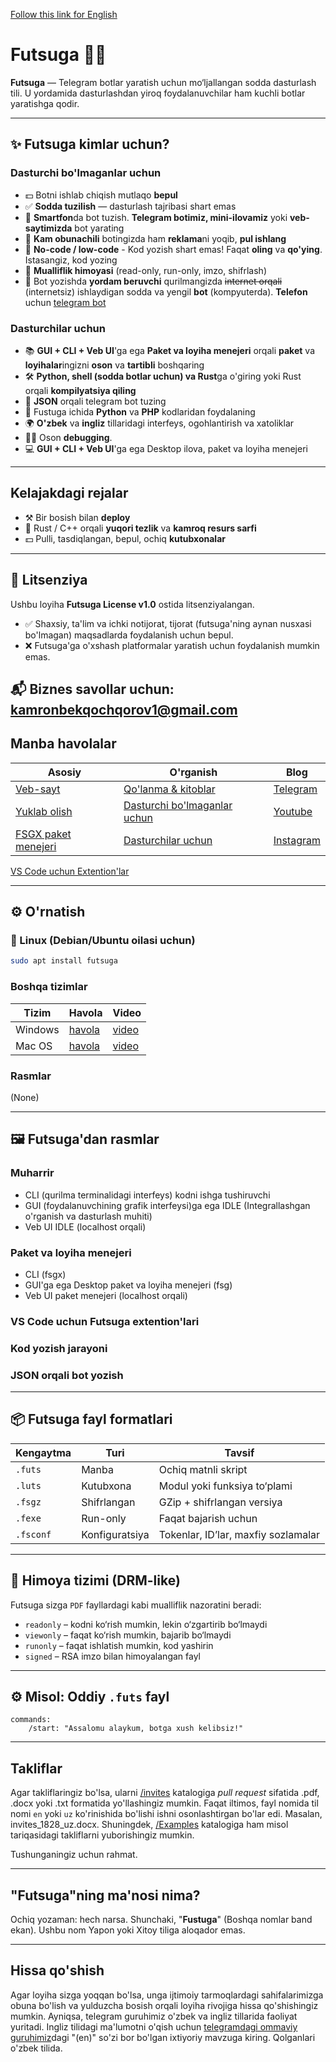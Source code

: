 [Follow this link for English](README.md)

# Futsuga 🧠✨

**Futsuga** — Telegram botlar yaratish uchun mo‘ljallangan sodda dasturlash tili. U yordamida dasturlashdan yiroq foydalanuvchilar ham kuchli botlar yaratishga qodir.

---

## ✨ Futsuga kimlar uchun?

### Dasturchi bo'lmaganlar uchun
- 💵 Botni ishlab chiqish mutlaqo **bepul**
- ✅ **Sodda tuzilish** — dasturlash tajribasi shart emas
- 📱 **Smartfon**da bot tuzish. **Telegram botimiz, mini-ilovamiz** yoki **veb-saytimizda** bot yarating
- 💸 **Kam obunachili** botingizda ham **reklama**ni yoqib, **pul ishlang**
- 🧠 **No-code / low-code** - Kod yozish shart emas! Faqat **oling** va **qo'ying**. Istasangiz, kod yozing
- 🔐 **Mualliflik himoyasi** (read-only, run-only, imzo, shifrlash)
- 🤖 Bot yozishda **yordam beruvchi** qurilmangizda ~~internet orqali~~ (internetsiz) ishlaydigan sodda va yengil **bot** (kompyuterda). **Telefon** uchun [telegram bot](https://t.me/futsugabot)

### Dasturchilar uchun
- 📚 **GUI + CLI + Veb UI**'ga ega **Paket va loyiha menejeri** orqali **paket** va **loyihalar**ingizni **oson** va **tartibli** boshqaring
- 🛠️ **Python, shell (sodda botlar uchun) va Rust**ga o'giring yoki Rust orqali **kompilyatsiya qiling**
- 📅 **JSON** orqali telegram bot tuzing
- 📝 Fustuga ichida **Python** va **PHP** kodlaridan foydalaning
- 🌍 **O'zbek** va **ingliz** tillaridagi interfeys, ogohlantirish va xatoliklar
- ⛓️‍💥 Oson **debugging**.
- 💻 **GUI + CLI + Veb UI**'ga ega Desktop ilova, paket va loyiha menejeri

---

## Kelajakdagi rejalar
- ⚒️ Bir bosish bilan **deploy**
- 💫 Rust / C++ orqali **yuqori tezlik** va **kamroq resurs sarfi**
- 💵 Pulli, tasdiqlangan, bepul, ochiq **kutubxonalar**

---
## 📜 Litsenziya

Ushbu loyiha **Futsuga License v1.0** ostida litsenziyalangan.

- ✅ Shaxsiy, ta'lim va ichki notijorat, tijorat (futsuga'ning aynan nusxasi bo'lmagan) maqsadlarda foydalanish uchun bepul.
- ❌ Futsuga'ga o'xshash platformalar yaratish uchun foydalanish mumkin emas.

📬 Biznes savollar uchun: kamronbekqochqorov1@gmail.com
---

## Manba havolalar
| Asosiy | O'rganish | Blog |
|---------|----------|------|
| [Veb-sayt](https://futsuga.uz) | [Qo'lanma & kitoblar](https://futsuga.uz/guide) | [Telegram](https://t.me/futsuga) |
| [Yuklab olish](https://futsuga.uz/download) | [Dasturchi bo'lmaganlar uchun](https://futsuga.uz/guide/for-scratch) | [Youtube](https://www.youtube.com/@futsuga) |
| [FSGX paket menejeri](https://futsuga.uz/fsgx) | [Dasturchilar uchun](https://futsuga.uz/guide/for-coders) | [Instagram](https://www.instagram.com) |

[VS Code uchun Extention'lar]()

---

## ⚙️ O'rnatish

### 🐧 Linux (Debian/Ubuntu oilasi uchun)
```bash
sudo apt install futsuga
```

### Boshqa tizimlar
| Tizim | Havola | Video |
|-|-|-|
| Windows | [havola](https://futsuga.uz/download/windows) |[video]() |
| Mac OS | [havola](https://futsuga.uz/download/macos) | [video]() |

### Rasmlar
(None)

---

## 🖼️ Futsuga'dan rasmlar
### Muharrir
- CLI (qurilma terminalidagi interfeys) kodni ishga tushiruvchi
- GUI (foydalanuvchining grafik interfeysi)ga ega IDLE (Integrallashgan o'rganish va dasturlash muhiti)
- Veb UI IDLE (localhost orqali)

### Paket va loyiha menejeri
- CLI (fsgx)
- GUI'ga ega Desktop paket va loyiha menejeri (fsg)
- Veb UI paket menejeri (localhost orqali)

### VS Code uchun Futsuga extention'lari

### Kod yozish jarayoni

### JSON orqali bot yozish

---

## 📦 Futsuga fayl formatlari

| Kengaytma | Turi           | Tavsif                              |
| --------- | -------------- | ----------------------------------- |
| `.futs`    | Manba          | Ochiq matnli skript                 |
| `.luts`    | Kutubxona      | Modul yoki funksiya to‘plami        |
| `.fsgz`   | Shifrlangan    | GZip + shifrlangan versiya          |
| `.fexe`    | Run-only       | Faqat bajarish uchun                |
| `.fsconf` | Konfiguratsiya | Tokenlar, ID’lar, maxfiy sozlamalar |

---

## 🔑 Himoya tizimi (DRM-like)

Futsuga sizga `PDF` fayllardagi kabi mualliflik nazoratini beradi:

- `readonly` – kodni ko‘rish mumkin, lekin o‘zgartirib bo‘lmaydi
- `viewonly` – faqat ko‘rish mumkin, bajarib bo‘lmaydi
- `runonly` – faqat ishlatish mumkin, kod yashirin
- `signed` – RSA imzo bilan himoyalangan fayl

---

## ⚙️ Misol: Oddiy `.futs` fayl

```futsuga
commands:
    /start: "Assalomu alaykum, botga xush kelibsiz!"
```

---

## Takliflar
Agar takliflaringiz bo'lsa, ularni [/invites](/invites) katalogiga *pull request* sifatida .pdf, .docx yoki .txt formatida yo'llashingiz mumkin. Faqat iltimos, fayl nomida til nomi `en` yoki `uz` ko'rinishida bo'lishi ishni osonlashtirgan bo'lar edi. Masalan, invites_1828_uz.docx. Shuningdek, [/Examples](/Examples/) katalogiga ham misol tariqasidagi takliflarni yuborishingiz mumkin.

Tushunganingiz uchun rahmat.

---

## "Futsuga"ning ma'nosi nima?
Ochiq yozaman: hech narsa. Shunchaki, "**Fustuga**" (Boshqa nomlar band ekan).
Ushbu nom Yapon yoki Xitoy tiliga aloqador emas.

---

## Hissa qo'shish
Agar loyiha sizga yoqqan bo'lsa, unga ijtimoiy tarmoqlardagi sahifalarimizga obuna bo'lish va yulduzcha bosish orqali loyiha rivojiga hissa qo'shishingiz mumkin. Ayniqsa, telegram guruhimiz o'zbek va ingliz tillarida faoliyat yuritadi. Ingliz tilidagi ma'lumotni o'qish uchun [telegramdagi ommaviy guruhimiz](https://t.me/futsuga)dagi "(en)" so'zi bor bo'lgan ixtiyoriy mavzuga kiring. Qolganlari o'zbek tilida.